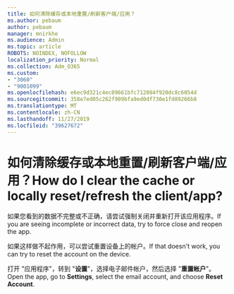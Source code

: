 ```yaml
---
title: 如何清除缓存或本地重置/刷新客户端/应用？
ms.author: pebaum
author: pebaum
manager: mnirkhe
ms.audience: Admin
ms.topic: article
ROBOTS: NOINDEX, NOFOLLOW
localization_priority: Normal
ms.collection: Adm_O365
ms.custom:
- "3060"
- "9001099"
ms.openlocfilehash: e6ec9d321c4ec09661bfc712084f920dc8c6054d
ms.sourcegitcommit: 358e7ed05c262f909bfa9ed0df730e1fd89266b8
ms.translationtype: MT
ms.contentlocale: zh-CN
ms.lasthandoff: 11/27/2019
ms.locfileid: "39627672"
---
```

# <a name="how-do-i-clear-the-cache-or-locally-resetrefresh-the-clientapp"></a><span data-ttu-id="e57a1-102">如何清除缓存或本地重置/刷新客户端/应用？</span><span class="sxs-lookup"><span data-stu-id="e57a1-102">How do I clear the cache or locally reset/refresh the client/app?</span></span>

<span data-ttu-id="e57a1-103">如果您看到的数据不完整或不正确，请尝试强制关闭并重新打开该应用程序。</span><span class="sxs-lookup"><span data-stu-id="e57a1-103">If you are seeing incomplete or incorrect data, try to force close and reopen the app.</span></span>  

<span data-ttu-id="e57a1-104">如果这样做不起作用，可以尝试重置设备上的帐户。</span><span class="sxs-lookup"><span data-stu-id="e57a1-104">If that doesn't work, you can try to reset the account on the device.</span></span>
 
<span data-ttu-id="e57a1-105">打开 "应用程序"，转到 "**设置**"，选择电子邮件帐户，然后选择 "**重置帐户**"。</span><span class="sxs-lookup"><span data-stu-id="e57a1-105">Open the app, go to **Settings**, select the email account, and choose **Reset Account**.</span></span>